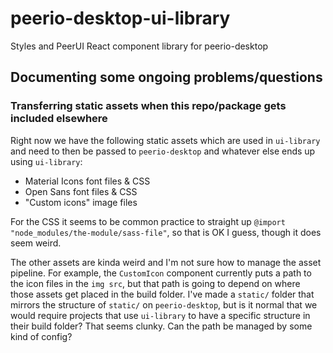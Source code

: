 # peerio-desktop-ui-library
Styles and PeerUI React component library for peerio-desktop

## Documenting some ongoing problems/questions

### Transferring static assets when this repo/package gets included elsewhere
Right now we have the following static assets which are used in `ui-library` and need to then be passed to `peerio-desktop` and whatever else ends up using `ui-library`:
* Material Icons font files & CSS
* Open Sans font files & CSS
* "Custom icons" image files

For the CSS it seems to be common practice to straight up `@import "node_modules/the-module/sass-file"`, so that is OK I guess, though it does seem weird.

The other assets are kinda weird and I'm not sure how to manage the asset pipeline. For example, the `CustomIcon` component currently puts a path to the icon files in the `img src`, but that path is going to depend on where those assets get placed in the build folder. I've made a `static/` folder that mirrors the structure of `static/` on `peerio-desktop`, but is it normal that we would require projects that use `ui-library` to have a specific structure in their build folder? That seems clunky. Can the path be managed by some kind of config?